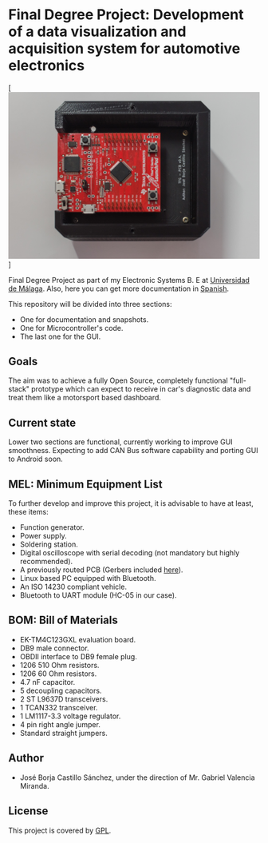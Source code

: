 # Final Degree Project: Development of a data visualization and acquisition system for automotive electronics

[![Foo](https://github.com/josborja7castillo/TFG-Final-Degree-Project/blob/master/Hardware/image5.jpg)]

Final Degree Project as part of my Electronic Systems B. E at [Universidad de Málaga](https://www.uma.es/etsi-de-telecomunicacion/).
Also, here you can get more documentation in [Spanish](https://github.com/josborja7castillo/TFG-Final-Degree-Project/tree/Spanish).


This repository will be divided into three sections: 
- One for documentation and snapshots.
- One for Microcontroller's code.
- The last one for the GUI.

## Goals
The aim was to achieve a fully Open Source, completely functional "full-stack" prototype which can expect to receive in car's diagnostic data and treat them like a motorsport based dashboard.

## Current state
Lower two sections are functional, currently working to improve GUI smoothness.
Expecting to add CAN Bus software capability and porting GUI to Android soon.

## MEL: Minimum Equipment List
To further develop and improve this project, it is advisable to have at least, these items:
- Function generator.
- Power supply.
- Soldering station.
- Digital oscilloscope with serial decoding (not mandatory but highly recommended).
- A previously routed PCB (Gerbers included [here](https://github.com/josborja7castillo/TFG-Final-Degree-Project/tree/master/Hardware/PCBs)).
- Linux based PC equipped with Bluetooth.
- An ISO 14230 compliant vehicle.
- Bluetooth to UART module (HC-05 in our case).

## BOM: Bill of Materials
- EK-TM4C123GXL evaluation board.
- DB9 male connector.
- OBDII interface to DB9 female plug.
- 1206 510 Ohm resistors.
- 1206 60 Ohm resistors.
- 4.7 nF capacitor.
- 5 decoupling capacitors.
- 2 ST L9637D transceivers.
- 1 TCAN332 transceiver.
- 1 LM1117-3.3 voltage regulator.
- 4 pin right angle jumper.
- Standard straight jumpers.

## Author
- José Borja Castillo Sánchez, under the direction of Mr. Gabriel Valencia Miranda.

## License
 This project is covered by [GPL](http://www.gnu.org/licenses/quick-guide-gplv3.html).